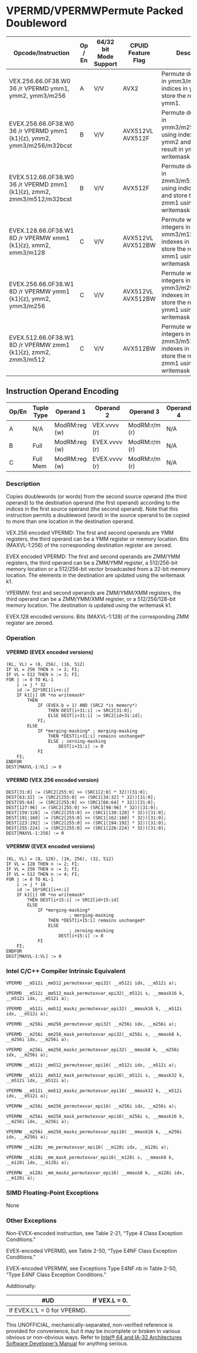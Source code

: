 # VPERMD/VPERMW**Permute Packed Doubleword**

| Opcode/Instruction                                                     | Op / En | 64/32 bit Mode Support | CPUID Feature Flag | Description                                                                                                     |
| ---------------------------------------------------------------------- | ------- | ---------------------- | ------------------ | --------------------------------------------------------------------------------------------------------------- |
| VEX.256.66.0F38.W0 36 /r VPERMD ymm1, ymm2, ymm3/m256                  | A       | V/V                    | AVX2               | Permute doublewords in ymm3/m256 using indices in ymm2 and store the result in ymm1.                            |
| EVEX.256.66.0F38.W0 36 /r VPERMD ymm1 {k1}{z}, ymm2, ymm3/m256/m32bcst | B       | V/V                    | AVX512VL AVX512F   | Permute doublewords in ymm3/m256/m32bcst using indexes in ymm2 and store the result in ymm1 using writemask k1. |
| EVEX.512.66.0F38.W0 36 /r VPERMD zmm1 {k1}{z}, zmm2, zmm3/m512/m32bcst | B       | V/V                    | AVX512F            | Permute doublewords in zmm3/m512/m32bcst using indices in zmm2 and store the result in zmm1 using writemask k1. |
| EVEX.128.66.0F38.W1 8D /r VPERMW xmm1 {k1}{z}, xmm2, xmm3/m128         | C       | V/V                    | AVX512VL AVX512BW  | Permute word integers in xmm3/m128 using indexes in xmm2 and store the result in xmm1 using writemask k1.       |
| EVEX.256.66.0F38.W1 8D /r VPERMW ymm1 {k1}{z}, ymm2, ymm3/m256         | C       | V/V                    | AVX512VL AVX512BW  | Permute word integers in ymm3/m256 using indexes in ymm2 and store the result in ymm1 using writemask k1.       |
| EVEX.512.66.0F38.W1 8D /r VPERMW zmm1 {k1}{z}, zmm2, zmm3/m512         | C       | V/V                    | AVX512BW           | Permute word integers in zmm3/m512 using indexes in zmm2 and store the result in zmm1 using writemask k1.       |

## Instruction Operand Encoding

| Op/En | Tuple Type | Operand 1     | Operand 2     | Operand 3     | Operand 4 |
| ----- | ---------- | ------------- | ------------- | ------------- | --------- |
| A     | N/A        | ModRM:reg (w) | VEX.vvvv (r)  | ModRM:r/m (r) | N/A       |
| B     | Full       | ModRM:reg (w) | EVEX.vvvv (r) | ModRM:r/m (r) | N/A       |
| C     | Full Mem   | ModRM:reg (w) | EVEX.vvvv (r) | ModRM:r/m (r) | N/A       |

### Description

Copies doublewords (or words) from the second source operand (the third operand) to the destination operand (the first operand) according to the indices in the first source operand (the second operand). Note that this instruction permits a doubleword (word) in the source operand to be copied to more than one location in the destination operand.

VEX.256 encoded VPERMD: The first and second operands are YMM registers, the third operand can be a YMM register or memory location. Bits (MAXVL-1:256) of the corresponding destination register are zeroed.

EVEX encoded VPERMD: The first and second operands are ZMM/YMM registers, the third operand can be a ZMM/YMM register, a 512/256-bit memory location or a 512/256-bit vector broadcasted from a 32-bit memory location. The elements in the destination are updated using the writemask k1.

VPERMW: first and second operands are ZMM/YMM/XMM registers, the third operand can be a ZMM/YMM/XMM register, or a 512/256/128-bit memory location. The destination is updated using the writemask k1.

EVEX.128 encoded versions: Bits (MAXVL-1:128) of the corresponding ZMM register are zeroed.

### Operation

#### VPERMD (EVEX encoded versions)

```
(KL, VL) = (8, 256), (16, 512)
IF VL = 256 THEN n := 2; FI;
IF VL = 512 THEN n := 3; FI;
FOR j := 0 TO KL-1
    i := j * 32
    id := 32*SRC1[i+n:i]
    IF k1[j] OR *no writemask*
        THEN
            IF (EVEX.b = 1) AND (SRC2 *is memory*)
                THEN DEST[i+31:i] := SRC2[31:0];
                ELSE DEST[i+31:i] := SRC2[id+31:id];
            FI;
        ELSE
            IF *merging-masking* ; merging-masking
                THEN *DEST[i+31:i] remains unchanged*
                ELSE ; zeroing-masking
                    DEST[i+31:i] := 0
            FI
    FI;
ENDFOR
DEST[MAXVL-1:VL] := 0

```

#### VPERMD (VEX.256 encoded version)

```
DEST[31:0] := (SRC2[255:0] >> (SRC1[2:0] * 32))[31:0];
DEST[63:32] := (SRC2[255:0] >> (SRC1[34:32] * 32))[31:0];
DEST[95:64] := (SRC2[255:0] >> (SRC1[66:64] * 32))[31:0];
DEST[127:96] := (SRC2[255:0] >> (SRC1[98:96] * 32))[31:0];
DEST[159:128] := (SRC2[255:0] >> (SRC1[130:128] * 32))[31:0];
DEST[191:160] := (SRC2[255:0] >> (SRC1[162:160] * 32))[31:0];
DEST[223:192] := (SRC2[255:0] >> (SRC1[194:192] * 32))[31:0];
DEST[255:224] := (SRC2[255:0] >> (SRC1[226:224] * 32))[31:0];
DEST[MAXVL-1:256] := 0

```

#### VPERMW (EVEX encoded versions)

```
(KL, VL) = (8, 128), (16, 256), (32, 512)
IF VL = 128 THEN n := 2; FI;
IF VL = 256 THEN n := 3; FI;
IF VL = 512 THEN n := 4; FI;
FOR j := 0 TO KL-1
    i := j * 16
    id := 16*SRC1[i+n:i]
    IF k1[j] OR *no writemask*
        THEN DEST[i+15:i] := SRC2[id+15:id]
        ELSE
            IF *merging-masking*
                        ; merging-masking
                THEN *DEST[i+15:i] remains unchanged*
                ELSE
                        ; zeroing-masking
                    DEST[i+15:i] := 0
            FI
    FI;
ENDFOR
DEST[MAXVL-1:VL] := 0

```

### Intel C/C++ Compiler Intrinsic Equivalent

```
VPERMD __m512i _mm512_permutexvar_epi32( __m512i idx, __m512i a);

```

```
VPERMD __m512i _mm512_mask_permutexvar_epi32(__m512i s, __mmask16 k, __m512i idx, __m512i a);

```

```
VPERMD __m512i _mm512_maskz_permutexvar_epi32( __mmask16 k, __m512i idx, __m512i a);

```

```
VPERMD __m256i _mm256_permutexvar_epi32( __m256i idx, __m256i a);

```

```
VPERMD __m256i _mm256_mask_permutexvar_epi32(__m256i s, __mmask8 k, __m256i idx, __m256i a);

```

```
VPERMD __m256i _mm256_maskz_permutexvar_epi32( __mmask8 k, __m256i idx, __m256i a);

```

```
VPERMW __m512i _mm512_permutexvar_epi16( __m512i idx, __m512i a);

```

```
VPERMW __m512i _mm512_mask_permutexvar_epi16(__m512i s, __mmask32 k, __m512i idx, __m512i a);

```

```
VPERMW __m512i _mm512_maskz_permutexvar_epi16( __mmask32 k, __m512i idx, __m512i a);

```

```
VPERMW __m256i _mm256_permutexvar_epi16( __m256i idx, __m256i a);

```

```
VPERMW __m256i _mm256_mask_permutexvar_epi16(__m256i s, __mmask16 k, __m256i idx, __m256i a);

```

```
VPERMW __m256i _mm256_maskz_permutexvar_epi16( __mmask16 k, __m256i idx, __m256i a);

```

```
VPERMW __m128i _mm_permutexvar_epi16( __m128i idx, __m128i a);

```

```
VPERMW __m128i _mm_mask_permutexvar_epi16(__m128i s, __mmask8 k, __m128i idx, __m128i a);

```

```
VPERMW __m128i _mm_maskz_permutexvar_epi16( __mmask8 k, __m128i idx, __m128i a);

```

### SIMD Floating-Point Exceptions

None

### Other Exceptions

Non-EVEX-encoded instruction, see Table 2-21, “Type 4 Class Exception Conditions.”

EVEX-encoded VPERMD, see Table 2-50, “Type E4NF Class Exception Conditions.”

EVEX-encoded VPERMW, see Exceptions Type E4NF.nb in Table 2-50, “Type E4NF Class Exception Conditions.”

Additionally:

| #​​​UD                      | If VEX.L = 0. |
| --------------------------- | ------------- |
| If EVEX.L’L = 0 for VPERMD. |

This UNOFFICIAL, mechanically-separated, non-verified reference is provided for convenience, but it may be
incomplete or broken in various obvious or non-obvious
ways. Refer to [Intel® 64 and IA-32 Architectures Software Developer’s Manual](https://software.intel.com/en-us/download/intel-64-and-ia-32-architectures-sdm-combined-volumes-1-2a-2b-2c-2d-3a-3b-3c-3d-and-4) for anything serious.
